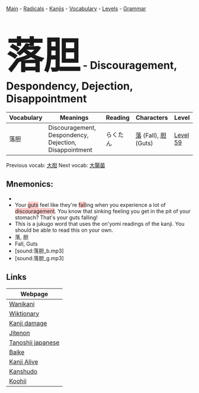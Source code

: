 <style> bigfont {font-size: 100px}</style>
[Main](../README.md) -
[Radicals](../radicals.md) -
[Kanjis](../kanjis.md) -
[Vocabulary](../vocabulary.md) -
[Levels](../levels.md) -
[Grammar](../grammar.md)
# <bigfont> 落胆</bigfont> - Discouragement, Despondency, Dejection, Disappointment 

| Vocabulary | Meanings | Reading | Characters | Level |
| --- | --- | --- | --- | --- |
| 落胆 | Discouragement, Despondency, Dejection, Disappointment | らくたん |  [落](../kanjis/落.md) (Fall), [胆](../kanjis/胆.md) (Guts) | [Level 59](../levels/wk_level59.md) |

Previous vocab: [大胆](大胆.md) Next vocab: [大腸菌](大腸菌.md) 

## Mnemonics:

* 
* Your <span style="background-color:#ffcccb"> guts</span> feel like they're <span style="background-color:#ffcccb"> fall</span>ing when you experience a lot of <span style="background-color:#ffcccb"> discouragement</span>. You know that sinking feeling you get in the pit of your stomach? That's your guts falling!
* This is a jukugo word that uses the on'yomi readings of the kanji. You should be able to read this on your own.
* 落, 胆
* Fall, Guts
* [sound:落胆_b.mp3]
* [sound:落胆_g.mp3]


## Links 

| Webpage |
| --- |
| [Wanikani          ](https://www.wanikani.com/kanji/落胆) |
| [Wiktionary        ](https://en.wiktionary.org/wiki/落胆) |
| [Kanji damage      ](http://www.kanjidamage.com/kanji/search?utf8=✓&q=落胆) |
| [Jitenon           ](https://jitenon.com/kanji/落胆) |
| [Tanoshii japanese ](https://www.tanoshiijapanese.com/dictionary/kanji.cfm?k=落胆) |
| [Baike             ](https://baike.baidu.com/item/落胆) |
| [Kanji Alive       ](https://app.kanjialive.com/落胆) |
| [Kanshudo          ](https://www.kanshudo.com/searchmn?q=落胆) |
| [Koohii            ](https://kanji.koohii.com/study/kanji/落胆) |
